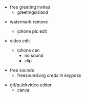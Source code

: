 - free greeting invites
  - greetingsisland

* watermark remove

  - iphone pic edit

* video edit
  - iphone can
    - no sound
    - clip

- free sounds
  - freesound.org _creds in keypass_

* gif/quickvideo editor
  - canva
